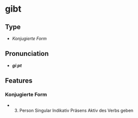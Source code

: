 # gibt
## Type
- _Konjugierte Form_
## Pronunciation
- **_ɡiːpt_**
## Features
### Konjugierte Form
- 3. Person Singular Indikativ Präsens Aktiv des Verbs geben
